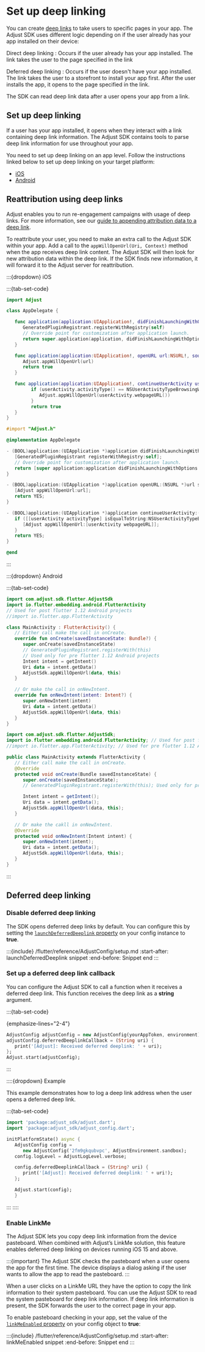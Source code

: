 # Set up deep linking

You can create [deep links](https://help.adjust.com/en/article/deep-links) to take users to specific pages in your app. The Adjust SDK uses different logic depending on if the user already has your app installed on their device:

Direct deep linking
: Occurs if the user already has your app installed. The link takes the user to the page specified in the link

Deferred deep linking
: Occurs if the user doesn't have your app installed. The link takes the user to a storefront to install your app first. After the user installs the app, it opens to the page specified in the link.

The SDK can read deep link data after a user opens your app from a link.

## Set up deep linking

If a user has your app installed, it opens when they interact with a link containing deep link information. The Adjust SDK contains tools to parse deep link information for use throughout your app.

You need to set up deep linking on an app level. Follow the instructions linked below to set up deep linking on your target platform:

-  [iOS](/ios/configuration/deep-link/index.md)
-  [Android](/android/configuration/deep-linking.md)

## Reattribution using deep links

Adjust enables you to run re-engagement campaigns with usage of deep links. For more information, see our [guide to appending attribution data to a deep link](https://help.adjust.com/en/article/manage-reattributions#track-reattributions-via-deeplink-clicks).

To reattribute your user, you need to make an extra call to the Adjust SDK within your app. Add a call to the `appWillOpenUrl(Uri, Context)` method when the app receives deep link content. The Adjust SDK will then look for new attribution data within the deep link. If the SDK finds new information, it will forward it to the Adjust server for reattribution.

:::{dropdown} iOS

:::{tab-set-code}

```swift
import Adjust

class AppDelegate {

   func application(application:UIApplication!, didFinishLaunchingWithOptions launchOptions:NSDictionary!) -> Bool {
      GeneratedPluginRegistrant.registerWithRegistry(self)
      // Override point for customization after application launch.
      return super.application(application, didFinishLaunchingWithOptions:launchOptions)
   }

   func application(application:UIApplication!, openURL url:NSURL!, sourceApplication:String!, annotation:AnyObject!) -> Bool {
      Adjust.appWillOpenUrl(url)
      return true
   }

   func application(application:UIApplication!, continueUserActivity userActivity:NSUserActivity!, restorationHandler:([AnyObject]!)->Void) -> Bool {
         if (userActivity.activityType() == NSUserActivityTypeBrowsingWeb) {
            Adjust.appWillOpenUrl(userActivity.webpageURL())
         }
         return true
   }
}
```

```objective-c
#import "Adjust.h"

@implementation AppDelegate

- (BOOL)application:(UIApplication *)application didFinishLaunchingWithOptions:(NSDictionary *)launchOptions {
   [GeneratedPluginRegistrant registerWithRegistry:self];
   // Override point for customization after application launch.
   return [super application:application didFinishLaunchingWithOptions:launchOptions];
}

- (BOOL)application:(UIApplication *)application openURL:(NSURL *)url sourceApplication:(NSString *)sourceApplication annotation:(id)annotation {
   [Adjust appWillOpenUrl:url];
   return YES;
}

- (BOOL)application:(UIApplication *)application continueUserActivity:(NSUserActivity *)userActivity restorationHandler:(void (^)(NSArray<id<UIUserActivityRestoring>> *restorableObjects))restorationHandler {
   if ([[userActivity activityType] isEqualToString:NSUserActivityTypeBrowsingWeb]) {
      [Adjust appWillOpenUrl:[userActivity webpageURL]];
   }
   return YES;
}

@end
```

:::

:::{dropdown} Android

:::{tab-set-code}

```kotlin
import com.adjust.sdk.flutter.AdjustSdk
import io.flutter.embedding.android.FlutterActivity
// Used for post flutter 1.12 Android projects
//import io.flutter.app.FlutterActivity

class MainActivity : FlutterActivity() {
   // Either call make the call in onCreate.
   override fun onCreate(savedInstanceState: Bundle?) {
      super.onCreate(savedInstanceState)
      // GeneratedPluginRegistrant.registerWith(this)
      // Used only for pre flutter 1.12 Android projects
      Intent intent = getIntent()
      Uri data = intent.getData()
      AdjustSdk.appWillOpenUrl(data, this)
   }

   // Or make the call in onNewIntent.
   override fun onNewIntent(intent: Intent?) {
      super.onNewIntent(intent)
      Uri data = intent.getData()
      AdjustSdk.appWillOpenUrl(data, this)
   }
}
```

```java
import com.adjust.sdk.flutter.AdjustSdk;
import io.flutter.embedding.android.FlutterActivity; // Used for post flutter 1.12 Android projects
//import io.flutter.app.FlutterActivity; // Used for pre flutter 1.12 Android projects

public class MainActivity extends FlutterActivity {
   // Either call make the call in onCreate.
   @Override
   protected void onCreate(Bundle savedInstanceState) {
      super.onCreate(savedInstanceState);
      // GeneratedPluginRegistrant.registerWith(this); Used only for pre flutter 1.12 Android projects

      Intent intent = getIntent();
      Uri data = intent.getData();
      AdjustSdk.appWillOpenUrl(data, this);
   }

   // Or make the cakll in onNewIntent.
   @Override
   protected void onNewIntent(Intent intent) {
      super.onNewIntent(intent);
      Uri data = intent.getData();
      AdjustSdk.appWillOpenUrl(data, this);
   }
}
```

:::

## Deferred deep linking

### Disable deferred deep linking

The SDK opens deferred deep links by default. You can configure this by setting the [`launchDeferredDeeplink` property](#flutter-launchdeferreddeeplink-invocation) on your config instance to **true**.

:::{include} /flutter/reference/AdjustConfig/setup.md
:start-after: launchDeferredDeeplink snippet
:end-before: Snippet end
:::

### Set up a deferred deep link callback

You can configure the Adjust SDK to call a function when it receives a deferred deep link. This function receives the deep link as a **string** argument.

:::{tab-set-code}

{emphasize-lines="2-4"}

```dart
AdjustConfig adjustConfig = new AdjustConfig(yourAppToken, environment);
adjustConfig.deferredDeeplinkCallback = (String uri) {
   print('[Adjust]: Received deferred deeplink: ' + uri);
};
Adjust.start(adjustConfig);
```

:::

::::{dropdown} Example

This example demonstrates how to log a deep link address when the user opens a deferred deep link.

:::{tab-set-code}

```dart
import 'package:adjust_sdk/adjust.dart';
import 'package:adjust_sdk/adjust_config.dart';

initPlatformState() async {
   AdjustConfig config =
      new AdjustConfig('2fm9gkqubvpc', AdjustEnvironment.sandbox);
   config.logLevel = AdjustLogLevel.verbose;

   config.deferredDeeplinkCallback = (String? uri) {
      print('[Adjust]: Received deferred deeplink: ' + uri!);
   };

   Adjust.start(config);
   }
```

:::
::::

### Enable LinkMe

The Adjust SDK lets you copy deep link information from the device pasteboard. When combined with Adjust’s LinkMe solution, this feature enables deferred deep linking on devices running iOS 15 and above.

:::{important}
The Adjust SDK checks the pasteboard when a user opens the app for the first time. The device displays a dialog asking if the user wants to allow the app to read the pasteboard.
:::

When a user clicks on a LinkMe URL they have the option to copy the link information to their system pasteboard. You can use the Adjust SDK to read the system pasteboard for deep link information. If deep link information is present, the SDK forwards the user to the correct page in your app.

To enable pasteboard checking in your app, set the value of the [`linkMeEnabled` property](#flutter-linkmeenabled-invocation) on your config object to **true**:

:::{include} /flutter/reference/AdjustConfig/setup.md
:start-after: linkMeEnabled snippet
:end-before: Snippet end
:::
